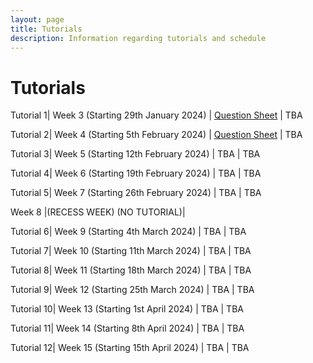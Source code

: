 ```yaml
---
layout: page
title: Tutorials
description: Information regarding tutorials and schedule 
---
```


# Tutorials

Tutorial 1| Week 3 (Starting 29th January 2024) | [Question Sheet](https://weiserlab.github.io/wirelessnetworking/Tutorial1.pdf) | TBA

Tutorial 2| Week 4 (Starting 5th February 2024) | [Question Sheet](https://weiserlab.github.io/wirelessnetworking/Tutorial2.pdf) | TBA

Tutorial 3| Week 5 (Starting 12th February 2024) | TBA | TBA

Tutorial 4| Week 6 (Starting 19th February 2024) | TBA | TBA

Tutorial 5| Week 7 (Starting 26th February 2024) | TBA | TBA

Week 8  |(RECESS WEEK) (NO TUTORIAL)|

Tutorial 6| Week 9 (Starting 4th March 2024) | TBA | TBA

Tutorial 7| Week 10 (Starting 11th March 2024) | TBA | TBA

Tutorial 8| Week 11 (Starting 18th March 2024) | TBA | TBA

Tutorial 9| Week 12 (Starting 25th March 2024) | TBA | TBA

Tutorial 10| Week 13 (Starting 1st April 2024) | TBA | TBA

Tutorial 11| Week 14 (Starting 8th April 2024) | TBA | TBA

Tutorial 12| Week 15 (Starting 15th April 2024) | TBA | TBA
